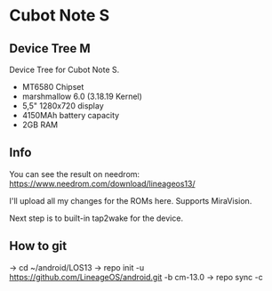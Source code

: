 Cubot Note S 
===========
Device Tree M
------------------

Device Tree for Cubot Note S.

- MT6580 Chipset
- marshmallow 6.0 (3.18.19 Kernel)
- 5,5" 1280x720 display
- 4150MAh battery capacity
- 2GB RAM

Info
---------------

You can see the result on needrom:
https://www.needrom.com/download/lineageos13/

I'll upload all my changes for the ROMs here. Supports MiraVision. 

Next step is to built-in tap2wake for the device. 

How to git
---------------
-> cd ~/android/LOS13
-> repo init -u https://github.com/LineageOS/android.git -b cm-13.0
-> repo sync -c